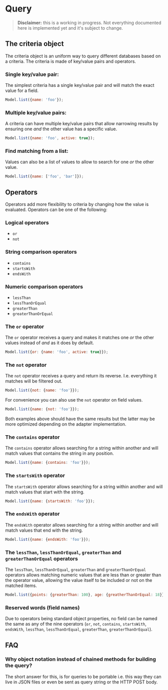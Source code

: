 # Query

 > **Disclaimer:** this is a working in progress. Not everything documented here is implemented yet and it's subject to change.

## The criteria object

The criteria object is an uniform way to query different databases based on a criteria. The criteria is made of key/value pairs and operators.

### Single key/value pair:

The simplest criteria has a single key/value pair and will match the exact value for a field.

```js
Model.list({name: 'foo'});
```

### Multiple key/value pairs:

A criteria can have multiple key/value pairs that allow narrowing results by ensuring one *and* the other value has a specific value.

```js
Model.list({name: 'foo', active: true});
```

### Find matching from a list:

Values can also be a list of values to allow to search for one *or* the other value.

```js
Model.list({name: ['foo', 'bar']});
```

## Operators

Operators add more flexibility to criteria by changing how the value is evaluated. Operators can be one of the following:

### Logical operators

 - `or`
 - `not`

### String comparison operators

 - `contains`
 - `startsWith`
 - `endsWith`

### Numeric comparison operators

 - `lessThan`
 - `lessThanOrEqual`
 - `greaterThan`
 - `greaterThanOrEqual`


### The `or` operator

The `or` operator receives a query and makes it matches one *or* the other values instead of *and* as it does by default.

```js
Model.list({or: {name: 'foo', active: true}});
```

### The `not` operator

The `not` operator receives a query and return its reverse. I.e. everything it matches will be filtered out.

```js
Model.list({not: {name: 'foo'}});
```

For convenience you can also use the `not` operator on field values.

```js
Model.list({name: {not: 'foo'}});
```

Both examples above should have the same results but the latter may be more optimized depending on the adapter implementation.

### The `contains` operator

The `contains` operator allows searching for a string within another and will match values that contains the string in any position.

```js
Model.list({name: {contains: 'foo'}});
```

### The `startsWith` operator

The `startsWith` operator allows searching for a string within another and will match values that start with the string.

```js
Model.list({name: {startsWith: 'foo'}});
```

### The `endsWith` operator

The `endsWith` operator allows searching for a string within another and will match values that end with the string.

```js
Model.list({name: {endsWith: 'foo'}});
```

### The `lessThan`, `lessThanOrEqual`, `greaterThan` and `greaterThanOrEqual` operators

The `lessThan`, `lessThanOrEqual`, `greaterThan` and  `greaterThanOrEqual` operators allows matching numeric values that are less than or greater than the operator value, allowing the value itself to be included or not on the matched items.

```js
Model.list({points: {greaterThan: 100}, age: {greatherThanOrEqual: 18}});
```

### Reserved words (field names)

Due to operators being standard object properties, no field can be named the same as any of the nine operators (`or`, `not`, `contains`, `startsWith`, `endsWith`, `lessThan`, `lessThanOrEqual`, `greaterThan`, `greaterThanOrEqual`).

## FAQ

### Why object notation instead of chained methods for building the query?

The short answer for this, is for queries to be portable i.e. this way they can live in JSON files or even be sent as query string or the HTTP POST body.
